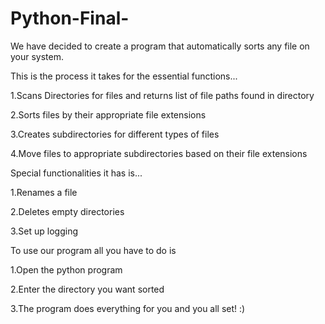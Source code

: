 # Python-Final-
We have decided to create a program that automatically sorts any file on your system.



This is the process it takes for the essential functions...

1.Scans Directories for files and returns list of file paths found in directory

2.Sorts files by their appropriate file extensions

3.Creates subdirectories for different types of files

4.Move files to appropriate subdirectories based on their file extensions



Special functionalities it has is...

1.Renames a file

2.Deletes empty directories    

3.Set up logging



To use our program all you have to do is
    
1.Open the python program

2.Enter the directory you want sorted

3.The program does everything for you and you all set! :)

